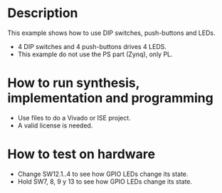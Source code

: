 # Description

This example shows how to use DIP switches, push-buttons and LEDs.
* 4 DIP switches and 4 push-buttons drives 4 LEDS.
* This example do not use the PS part (Zynq), only PL.

# How to run synthesis, implementation and programming

* Use files to do a Vivado or ISE project.
* A valid license is needed.

# How to test on hardware

* Change SW12.1..4 to see how GPIO LEDs change its state.
* Hold SW7, 8, 9 y 13 to see how GPIO LEDs change its state.
